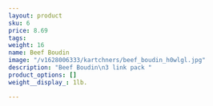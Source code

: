 ```yaml
---
layout: product
sku: 6
price: 8.69
tags: 
weight: 16
name: Beef Boudin
image: "/v1628006333/kartchners/beef_boudin_h0wlgl.jpg"
description: "Beef Boudin\n3 link pack "
product_options: []
weight__display_: 1lb.

---
```

